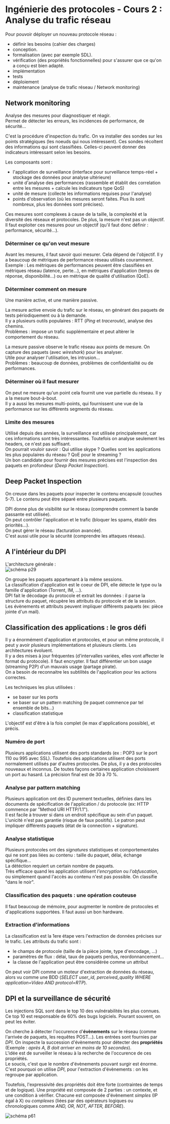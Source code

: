 # Ingénierie des protocoles - Cours 2 : Analyse du trafic réseau

Pour pouvoir déployer un nouveau protocole réseau : 
- définir les besoins (cahier des charges)
- conception. 
- formalisation (avec par exemple SDL). 
- vérification (des propriétés fonctionnelles) pour s'assurer que ce qu'on a 
conçu est bien adapté. 
- implémentation
- tests
- déploiement 
- maintenance (analyse de trafic réseau / Network monitoring)

## Network monitoring 

Analyse des mesures pour diagnostiquer et réagir.  
Permet de détecter les erreurs, les incidences de performance, de sécurité...  

C'est la procédure d'inspection du trafic. On va installer des sondes sur les 
points stratégiques (les noeuds qui nous intéressent). Ces sondes récoltent 
des informations qui sont classifiées. Celles-ci peuvent donner des indicateurs 
intéressant selon les besoins. 

Les composants sont : 

- l'application de surveillance (interface pour surveillance temps-réel + 
  stockage des données pour analyse ultérieure)
- unité d'analyse des performances (rassemble et établit des correlation entre 
  les mesures + calcule les indicateurs type QoS)
- unité de mesure (collecte les informations requises pour l'analyse)
- points d'observation (où les mesures seront faites. Plus ils sont nombreux, 
  plus les données sont précises). 

Ces mesures sont complexes à cause de la taille, la complexité et la diversité 
des réseaux et protocoles. De plus, la mesure n'est pas un objectif. 
Il faut exploiter ces mesures pour un objectif (qu'il faut donc définir : 
performance, sécurité...). 

### Déterminer ce qu'on veut mesure

Avant les mesures, il faut savoir quoi mesurer. Cela dépend de l'objectif. Il y 
a beaucoup de métriques de performance réseau utilisés couramment.  
Exemple : Les métriques de performances peuvent être classifiées en métriques 
réseau (latence, perte...), en métriques d'application (temps de réponse, 
disponibilité...) ou en métrique de qualité d'utilisation (QoE).  

### Déterminer comment on mesure

Une manière active, et une manière passive.  
  
La mesure active envoie du trafic sur le réseau, en générant des paquets de 
tests périodiquement ou à la demande.  
Il y a plusieurs outils populaires : RTT (*Ping* et *traceroute*), analyse 
des chemins.  
Problèmes : impose un trafic supplémentaire et peut altèrer le comportement du 
réseau.  
  
La mesure passive observe le trafic réseau aux points de mesure. On capture 
des paquets (avec *wireshark*) pour les analyser.  
Utile pour analyser l'utilisation, les intrusion...  
Problèmes : beaucoup de données, problèmes de confidentialité ou de 
performances. 

### Déterminer où il faut mesurer 

On peut ne mesure qu'un point  cela fournit une vue partielle du réseau. 
Il y a la mesure bout-à-bout.  
Il y a aussi les mesures multi-points, qui fournissent une vue de la 
performance sur les différents segments du réseau.  

### Limite des mesures 

Utilisé depuis des années, la surveillance est utilisée principalement, car 
ces informations sont très intéressantes. Toutefois on analyse seulement les 
headers, ce n'est pas suffisant.  
On pourrait vouloir savoir : Qui utilise skype ? Quelles sont les applications 
les plus populaires du réseau ? QoE pour le streaming ?  
Un bon candidate pour fournir des mesures précises est l'inspection des 
paquets en profondeur (*Deep Packet Inspection*). 

## Deep Packet Inspection 

On creuse dans les paquets pour inspecter le contenu encapsulé (couches 5-7). 
Le contenu peut être séparé entre plusieurs paquets.  

DPI donne plus de visibilité sur le réseau (comprendre comment la bande 
passante est utilisée).  
On peut contrôler l'application et le trafic (bloquer les spams, établir des 
priorités...).  
On peut gérer le réseau (facturation avancée).  
C'est aussi utile pour la sécurité (comprendre les attaques réseau). 

## A l'intérieur du DPI 

L'architecture générale :  
![schéma p29](2_01.png)

On groupe les paquets appartenant à la même sessions.  
La classification d'application est le coeur de DPI, elle détecte le type ou 
la famille d'application (Torrent, IM, ...).  
DPI fait le décodage du protocole et extrait les données : il parse la 
structure du paquet, récupère les attributs du protocole et de la session. Les 
évènements et attributs peuvent impliquer différents paquets (ex: pièce jointe 
d'un mail).  

## Classification des applications : le gros défi 

Il y a énormément d'application et protocoles, et pour un même protocole, il 
peut y avoir plusieurs implémentations et plusieurs clients. Les architectures 
évoluent.  
Il y a des mises à jour fréquentes (d'intervalles variées, elles vont affecter 
le format du protocole). 
Il faut encrypter. 
Il faut différentier un bon usage (streaming P2P) d'un mauvais usage (partage 
pirate).  
On a besoin de reconnaitre les subtilités de l'application pour les actions 
correctes. 

Les techniques les plus utilisées : 

- se baser sur les ports
- se baser sur un pattern matching (le paquet commence par tel ensemble de 
bits...)
- classification statistique 

L'objectif est d'être à la fois complet (le max d'applications possible), et 
précis. 

### Numéro de port 

Plusieurs applications utilisent des ports standards (ex : POP3 sur le port 110 
ou 995 avec SSL). Toutefois des applications utilisent des ports normalement 
utilisés par d'autres protocoles. De plus, il y a des protocoles nouveaux et 
inconnus. De toutes façons certaines application choisissent un port au hasard. 
La précision final est de 30 à 70 %. 

### Analyse par pattern matching 

Plusieurs application ont des ID purement textuelles, définies dans les 
documents de spécification de l'application / du protocole (ex: HTTP commence 
par "Method URI HTTP/1.1").  
Il est facile à trouver si dans un endroit spécifique au sein d'un paquet.  
L'unicité n'est pas garantie (risque de faux positifs). Le patron peut 
impliquer différents paquets (état de la connection + signature). 

### Analyse statistique 

Plusieurs protocoles ont des *signatures* statistiques et comportementales qui 
ne sont pas liées au contenu : taille du paquet, délai, échange spécifique...  
La détéction requiert un certain nombre de paquets.  
Très efficace quand les application utilisent *l'encryption* ou 
*l'obfuscation*, ou simplement quand l'accès au contenu n'est pas possible. On 
classifie "dans le noir". 

### Classification des paquets : une opération couteuse 

Il faut beaucoup de mémoire, pour augmenter le nombre de protocoles et 
d'applications supportées. Il faut aussi un bon hardware.  

### Extraction d'informations 

La classification est la 1ere étape vers l'extraction de données précises sur 
le trafic. Les attributs du trafic sont : 

- le champs de protocole (taille de la pièce jointe, type d'encodage, ...) 
- paramètres de flux : délai, taux de paquets perdus, reordonnancement...
- la classe de l'application peut être considérée comme un attribut 

On peut voir DPI comme un moteur d'extraction de données du réseau, alors vu 
comme une BDD (*SELECT user_id, perceived_quality WHERE application=Video 
AND protocol=RTP*). 

## DPI et la surveillance de sécurité 

Les injections SQL sont dans le top 10 des vulnérabilités les plus connues. Ce 
top 10 est responsable de 60% des bugs logiciels. Pourant souvent, on peut les 
éviter.  
  
On cherche à détecter l'occurence d'**évènements** sur le réseau (comme 
l'arrivée de paquets, les requêtes POST...). Les entrées sont fournies par 
*DPI*. On inspecte la succession d'évènements pour détecter des 
**propriétés** (Exemple : *après A, B doit arriver en moins de 10 secondes*).  
L'idée est de surveiller le réseau à la recherche de l'occurence de ces 
propriétés.  
Le soucis, c'est que le nombre d'évènements pouvant surgir est énorme. C'est 
pourquoi on utilise *DPI*, pour l'extraction d'évènements : on les regroupe 
par application.   
  
Toutefois, l'expressivité des propriétés doit être forte (contraintes de temps 
et de logique). Une propriété est composée de 2 parties : un contexte, et une 
condition à vérifier. Chacune est composée d'évènement *simples* (IP égal à X) 
ou *complexes* (liées par des opérateurs logiques ou chronologiques comme *AND, 
OR, NOT, AFTER, BEFORE*). 

![schéma p61](2_02.png)